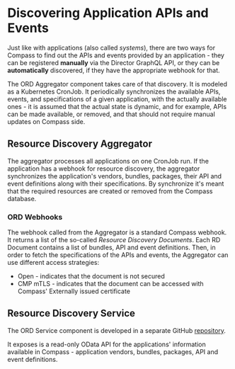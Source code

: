 # Discovering Application APIs and Events

Just like with applications (also called _systems_), there are two ways for Compass to find out the APIs and events provided by an application - they can be registered **manually** via the Director GraphQL API, or they can be **automatically** discovered, if they have the appropriate webhook for that.

The ORD Aggregator component takes care of that discovery. It is modeled as a Kubernetes CronJob. It periodically synchronizes the available APIs, events, and specifications of a given application, with the actually available ones - it is assumed that the actual state is dynamic, and for example, APIs can be made available, or removed, and that should not require manual updates on Compass side.

## Resource Discovery Aggregator
The aggregator processes all applications on one CronJob run. If the application has a webhook for resource discovery, the aggregator synchronizes the application's vendors, bundles, packages, their API and event definitions along with their specifications.
By synchronize it's meant that the required resources are created or removed from the Compass database.

### ORD Webhooks
The webhook called from the Aggregator is a standard Compass webhook. It returns a list of the so-called _Resource Discovery Documents_.
Each RD Document contains a list of bundles, API and event definitions. Then, in order to fetch the specifications of the APIs and events, the Aggregator can use different access strategies:
* Open - indicates that the document is not secured
* CMP mTLS - indicates that the document can be accessed with Compass' Externally issued certificate

## Resource Discovery Service

The ORD Service component is developed in a separate GitHub [repository](https://github.com/kyma-incubator/ord-service).

It exposes is a read-only OData API for the applications' information available in Compass - application vendors, bundles, packages, API and event definitions.
